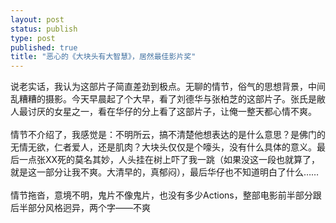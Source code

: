 ```yaml
--- 
layout: post
status: publish
type: post
published: true
title: "恶心的《大块头有大智慧》，居然最佳影片奖"
---
```

<p>说老实话，我认为这部片子简直差劲到极点。无聊的情节，俗气的思想背景，中间乱糟糟的摄影。今天早晨起了个大早，看了刘德华与张柏芝的这部片子。张氏是敝人最讨厌的女星之一，看在华仔的分上看了这部片子，让俺一整天都心情不爽。<br /><br />情节不介绍了，我感觉是：不明所云，搞不清楚他想表达的是什么意思？是佛门的无情无欲，仁者爱人，还是肌肉？大块头仅仅是个嚎头，没有什么具体的意义。最后一点张XX死的莫名其妙，人头挂在树上吓了我一跳（如果没这一段也就算了，就是这一部分让我不爽。大清早的，真郁闷），最后华仔也不知道明白了什么&#8230;&#8230;<br /><br />情节拖沓，意境不明，鬼片不像鬼片，也没有多少Actions，整部电影前半部分跟后半部分风格迥异，两个字&#8212;&#8212;不爽</p>
